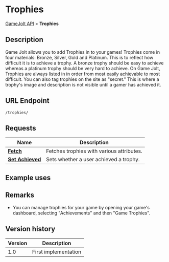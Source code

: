 # Trophies

[GameJolt API](../index.md) > __Trophies__

## Description

Game Jolt allows you to add Trophies in to your games!
Trophies come in four materials: Bronze, Silver, Gold and Platinum. This is to reflect how difficult it is to achieve a trophy. A bronze trophy should be easy to achieve whereas a platinum trophy should be very hard to achieve.
On Game Jolt, Trophies are always listed in in order from most easily achievable to most difficult.
You can also tag trophies on the site as "secret." This is where a trophy's image and description is not visible until a gamer has achieved it.

## URL Endpoint

```
/trophies/
```

## Requests

Name							| Description
---								| ---
[__Fetch__](trophies.md)						| Fetches trophies with various attributes.
[__Set Achieved__](set-achieved.md)				| Sets whether a user achieved a trophy.

## Example uses

## Remarks

- You can manage trophies for your game by opening your game's dashboard, selecting "Achievements" and then "Game Trophies".

## Version history

Version		| Description
---			| ---
1.0			| First implementation